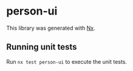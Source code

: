 # person-ui

This library was generated with [Nx](https://nx.dev).

## Running unit tests

Run `nx test person-ui` to execute the unit tests.
